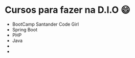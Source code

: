 # Cursos para fazer na D.I.O :smile:

- BootCamp Santander Code Girl
- Spring Boot
- PHP
- Java 
- 
- 

